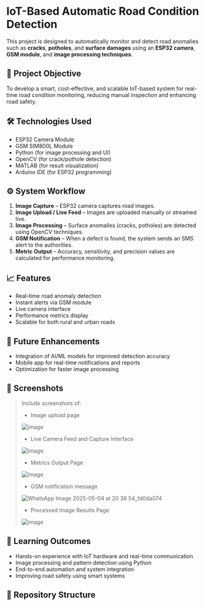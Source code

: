 # IoT-Based Automatic Road Condition Detection

This project is designed to automatically monitor and detect road anomalies such as **cracks**, **potholes**, and **surface damages** using an **ESP32 camera**, **GSM module**, and **image processing techniques**.

## 📌 Project Objective

To develop a smart, cost-effective, and scalable IoT-based system for real-time road condition monitoring, reducing manual inspection and enhancing road safety.

## 🛠️ Technologies Used

- ESP32 Camera Module  
- GSM SIM800L Module  
- Python (for image processing and UI)  
- OpenCV (for crack/pothole detection)  
- MATLAB (for result visualization)  
- Arduino IDE (for ESP32 programming)

## ⚙️ System Workflow

1. **Image Capture** – ESP32 camera captures road images.
2. **Image Upload / Live Feed** – Images are uploaded manually or streamed live.
3. **Image Processing** – Surface anomalies (cracks, potholes) are detected using OpenCV techniques.
4. **GSM Notification** – When a defect is found, the system sends an SMS alert to the authorities.
5. **Metric Output** – Accuracy, sensitivity, and precision values are calculated for performance monitoring.

## 📈 Features

- Real-time road anomaly detection
- Instant alerts via GSM module
- Live camera interface
- Performance metrics display
- Scalable for both rural and urban roads

## 🚀 Future Enhancements

- Integration of AI/ML models for improved detection accuracy  
- Mobile app for real-time notifications and reports  
- Optimization for faster image processing

## 📸 Screenshots

> Include screenshots of:
>  - Image upload page
>    
> ![image](https://github.com/user-attachments/assets/5f3a802c-71c8-4e09-8948-97479884a370)
>
>
>- Live Camera Feed and Capture Interface
> 
> ![image](https://github.com/user-attachments/assets/51ddd900-2b18-44b6-8658-76ac5a3f30b4)
>
>
> - Metrics Output Page
>   
> ![image](https://github.com/user-attachments/assets/35e2fe5d-40dc-4f2e-91ef-b0a8d94f9721)
> 
> 
>- GSM notification message
>  
> ![WhatsApp Image 2025-05-04 at 20 36 54_fd0da074](https://github.com/user-attachments/assets/66053773-0340-4461-9ff5-247d53f5cae8)
>
>
>- Processed Image Results Page
>  
> ![image](https://github.com/user-attachments/assets/f736e200-5d0d-4ff9-9a5a-c3a8ef915a3a)
>


## 🧠 Learning Outcomes

- Hands-on experience with IoT hardware and real-time communication
- Image processing and pattern detection using Python
- End-to-end automation and system integration
- Improving road safety using smart systems

## 📂 Repository Structure

